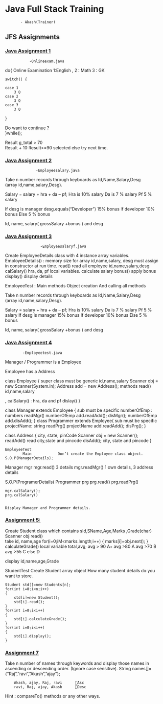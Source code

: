 # Java Full Stack Training
           - Akash(Trainer)
## JFS Assignments



### [Java Assignment  1](https://github.com/jayasaipamidimarri/JFSAssignments/blob/main/Java/Onlineexam.java)
               -Onlineexam.java
do{
           Online Examination 
	1:English , 2 : Math 3 : GK 
	
	switch() {

	case 1 
		3 Q
	case 2	
		3 Q
	case 3 
		3 Q 
}

Do want to continue ?	
}while();

Result 		g_total > 70   
			Result + 10 
Result>=90 selected else try next time. 


### [Java Assignment 2](https://github.com/PJ81149/JFSAssignments/blob/main/Java/Employeesalary.java)
                  -Employeesalary.java

Take n number records through keyboards as Id,Name,Salary,Desg  
(array id,name,salary,Desg).

Salary = salary + hra + da – pf;
	 Hra is 10% salary 
	Da is 7 % salary 
	Pf 5 % salary 

If desg is manager 				desg.equals(“Developer”)
		15% bonus
If developer  10% bonus 
Else 
		5 % bonus 

 
Id, name, salary( grossSalary +bonus ) and desg 

### [Java Assignment 3](https://github.com/PJ81149/JFSAssignments/blob/main/Java/Employeesalaryf.java)
                    -Employeesalaryf.java

Create EmployeeDetails class with 4 instance array variables. 
EmployeeDetails() : memory size for array id,name,salary, desg must assign in constructor at run time. 
read() 
		read all employee id,name,salary,desg 
calSalary()
		hra, da, pf local variables. 
		calculate salary 
bonus() 
		apply bonus 
display() 
		display details 

EmployeeTest :
			Main methods 
			Object creation 
		And calling all methods 
			
Take n number records through keyboards as Id,Name,Salary,Desg  
(array id,name,salary,Desg).

Salary = salary + hra + da – pf;
	 Hra is 10% salary 
	Da is 7 % salary 
	Pf 5 % salary 
If desg is manager 
		15% bonus
If developer  10% bonus 
Else 
		5 % bonus 

 
Id, name, salary( grossSalary +bonus ) and desg 

### [Java Assignment 4](https://github.com/PJ81149/JFSAssignments/blob/main/Java/Employeetest.java)
		    -Employeetest.java
		    
Manager / Programmer is a Employee

Employee has a Address 

class Employee {			super class must be generic 
	id,name,salary
	Scanner obj = new Scanner(System.in);
	Address add = new Address();
	methods 
	read()		id,name,salary

, calSalary()			: hra, da and pf 
dislay() 
}


class Manager extends Employee {	sub must be specific 
	numberOfEmp  : numbers 
	readMgr()		numberOfEmp
			add.readAdd();
	disMgr();
			numberOfEmp
				add.disAdd();
}
	class Programmer extends Employee{	sub must be specific 
		projectName:	string 
		readPrg()
				projectName
				add.readAdd();
		disPrg();
}
	
class Address {
			city, state, pinCode 
			Scanner obj = new Scanner();
			readAdd()
					read city,state and pincode 
			disAdd();
					city, state and pincode 
}
	
	EmployeeTest 
			Main 			Don’t create the Employee class object. 
	S.O.P(ManagerDetails);
Manager mgr
		mgr.read()		3 details 
		mgr.readMgr()	1 own details, 3 address details 
		
S.O.P(ProgramerDetails)
Programmer prg 
		prg.read()
		prg.readPrg()
		
	mgr.calSalary();
	prg.calSalary()


	Display Manager and Programmer details. 
	
### [Assignment 5:](https://github.com/jayasaipamidimarri/JFSAssignments/blob/main/Java/Studenttest.java)

Create Student class which contains sId,SName,Age,Marks[](PCMB) ,Grade(char)
Scanner obj 
read()		
		take 
		id, name,age 
		for(i=0;iM<marks.length;i++) 
		{
			marks[i]=obj.next();
		}	
calculateGrade()
		local variable total,avg;
avg > 90	A+
avg >80		A
avg >70		B	
avg >55		C
else 		D
			
display
		id,name,age,Grade

StudentTest 
	Create Student array object 
	How many student details do you want to store. 
	
	Student std[]=new Students[n];
	for(int i=0;i<n;i++) 
	{
		std[i]=new Student();
		std[i].read();
	}
	for(int i=0;i<i++)
	{
		std[i].calculateGrade();
	}
	for(int i=0;i<i++)
	{
		std[i].display();
	}

###  [Assignment 7](https://github.com/jayasaipamidimarri/JFSAssignments/blob/main/Java/Stringsort.java)
Take n number of names through keywords and display those names in ascending or descending order. (Ignore case sensitive). 
String names[]={“Raj”,”ravi”,”Akash”,”ajay”};

		Akash, ajay, Raj, ravi 		Asc 
		ravi, Raj, ajay, Akash		Desc 

Hint : compareTo() methods or any other ways.

